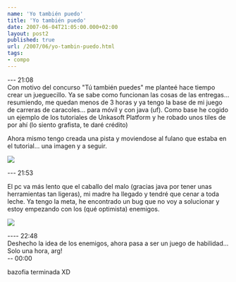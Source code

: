 ```yaml
---
name: 'Yo también puedo'
title: 'Yo también puedo'
date: 2007-06-04T21:05:00.000+02:00
layout: post2
published: true
url: /2007/06/yo-tambin-puedo.html
tags: 
- compo
---
```


\--- 21:08  
Con motivo del concurso "Tú también puedes" me planteé hace tiempo crear un jueguecillo. Ya se sabe como funcionan las cosas de las entregas... resumiendo, me quedan menos de 3 horas y ya tengo la base de mi juego de carreras de caracoles... para móvil y con java (uf). Como base he cogido un ejemplo de los tutoriales de Unkasoft Platform y he robado unos tiles de por ahí (lo siento grafista, te daré crédito)  
  
Ahora mismo tengo creada una pista y moviendose al fulano que estaba en el tutorial... una imagen y a seguir.  
  
[![](http://3.bp.blogspot.com/_XzuP3e63Ok8/RmRjnW9bv_I/AAAAAAAAAEg/dIoqqLUbtG0/s320/caracoles_1.png)](http://3.bp.blogspot.com/_XzuP3e63Ok8/RmRjnW9bv_I/AAAAAAAAAEg/dIoqqLUbtG0/s1600-h/caracoles_1.png)  
  
\--- 21:53  
  
El pc va más lento que el caballo del malo (gracias java por tener unas herramientas tan ligeras), mi madre ha llegado y tendré que cenar a toda leche. Ya tengo la meta, he encontrado un bug que no voy a solucionar y estoy empezando con los (qué optimista) enemigos.  
  
[![](http://1.bp.blogspot.com/_XzuP3e63Ok8/RmRtw29bwAI/AAAAAAAAAEo/XdyiaqrbbaE/s320/caracoles2.png)](http://1.bp.blogspot.com/_XzuP3e63Ok8/RmRtw29bwAI/AAAAAAAAAEo/XdyiaqrbbaE/s1600-h/caracoles2.png)  
  
\---- 22:48  
Deshecho la idea de los enemigos, ahora pasa a ser un juego de habilidad... Solo una hora, arg!  
\-- 00:00  
  
bazofia terminada XD